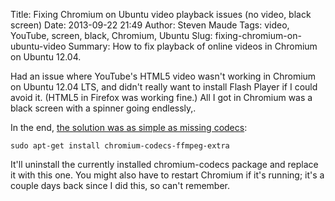 Title: Fixing Chromium on Ubuntu video playback issues (no video, black screen)
Date: 2013-09-22 21:49
Author: Steven Maude
Tags: video, YouTube, screen, black, Chromium, Ubuntu
Slug: fixing-chromium-on-ubuntu-video
Summary: How to fix playback of online videos in Chromium on Ubuntu 12.04.

Had an issue where YouTube's HTML5 video wasn't working in Chromium on
Ubuntu 12.04 LTS, and didn't really want to install Flash Player if I
could avoid it. (HTML5 in Firefox was working fine.) All I got in
Chromium was a black screen with a spinner going endlessly,.

In the end, [the solution was as simple as missing
codecs](http://askubuntu.com/questions/331769/youtube-is-not-working):

```shell
sudo apt-get install chromium-codecs-ffmpeg-extra
```

It'll uninstall the currently installed chromium-codecs package and
replace it with this one. You might also have to restart Chromium if
it's running; it's a couple days back since I did this, so can't
remember.
